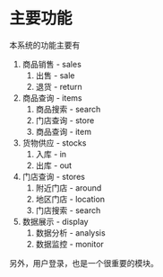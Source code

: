 # 主要功能

本系统的功能主要有

1. 商品销售 - sales
   1. 出售 - sale
   2. 退货 - return
2. 商品查询 - items
   1. 商品搜索 - search
   2. 门店查询 - store
   3. 商品查询 - item
3. 货物供应 - stocks
   1. 入库 - in
   2. 出库 - out
4. 门店查询 - stores
   1. 附近门店 - around
   2. 地区门店 - location
   3. 门店搜索 - search
5. 数据展示 - display
   1. 数据分析 - analysis
   2. 数据监控 - monitor

另外，用户登录，也是一个很重要的模块。